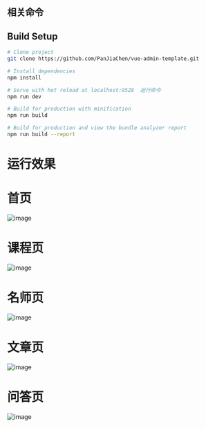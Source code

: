 ## 相关命令
## Build Setup

```bash
# Clone project
git clone https://github.com/PanJiaChen/vue-admin-template.git

# Install dependencies
npm install

# Serve with hot reload at localhost:9528  运行命令
npm run dev

# Build for production with minification
npm run build

# Build for production and view the bundle analyzer report
npm run build --report
```

# 运行效果
# 首页
![image](https://user-images.githubusercontent.com/77136167/181914684-471b0327-78d3-49f6-856e-3604741cc88d.png)


# 课程页
![image](https://user-images.githubusercontent.com/77136167/181914718-b049bcb9-ac19-416e-ae7e-368c1bdbf56c.png)


# 名师页
![image](https://user-images.githubusercontent.com/77136167/181914731-d1e89ea4-b713-468e-8fe6-36dbbc5ecaa0.png)


# 文章页
![image](https://user-images.githubusercontent.com/77136167/181914777-5d2dada6-039c-4106-afa0-9ddd423cd198.png)


# 问答页
![image](https://user-images.githubusercontent.com/77136167/181914778-6c9abedb-2318-4c9a-ad42-46ba1c15e4f3.png)


